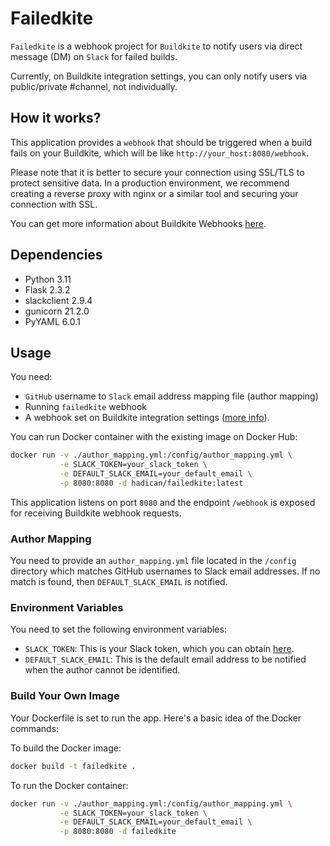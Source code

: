 # Failedkite

`Failedkite` is a webhook project for `Buildkite` to notify users via direct message (DM) on `Slack` for failed builds.

Currently, on Buildkite integration settings, you can only notify users via public/private #channel, not individually.

## How it works?

This application provides a `webhook` that should be triggered when a build fails on your Buildkite,
which will be like `http://your_host:8080/webhook`.

Please note that it is better to secure your connection using SSL/TLS to protect sensitive data. In a production
environment, we recommend creating a reverse proxy with nginx or a similar tool and securing your connection with SSL.

You can get more information about Buildkite Webhooks [here](https://buildkite.com/docs/apis/webhooks).

## Dependencies

- Python 3.11
- Flask 2.3.2
- slackclient 2.9.4
- gunicorn 21.2.0
- PyYAML 6.0.1

## Usage

You need:

- `GitHub` username to `Slack` email address mapping file (author mapping)
- Running `failedkite` webhook
- A webhook set on Buildkite integration settings ([more info](https://buildkite.com/docs/apis/webhooks)).

You can run Docker container with the existing image on Docker Hub:

```sh
docker run -v ./author_mapping.yml:/config/author_mapping.yml \
           -e SLACK_TOKEN=your_slack_token \
           -e DEFAULT_SLACK_EMAIL=your_default_email \
           -p 8080:8080 -d hadican/failedkite:latest
```

This application listens on port `8080` and the endpoint `/webhook` is exposed for receiving Buildkite webhook requests.

### Author Mapping

You need to provide an `author_mapping.yml` file located in the `/config` directory which matches GitHub usernames to
Slack email addresses. If no match is found, then `DEFAULT_SLACK_EMAIL` is notified.

### Environment Variables

You need to set the following environment variables:

- `SLACK_TOKEN`: This is your Slack token, which you can obtain [here](https://api.slack.com/authentication/basics).
- `DEFAULT_SLACK_EMAIL`: This is the default email address to be notified when the author cannot be identified.

### Build Your Own Image

Your Dockerfile is set to run the app. Here's a basic idea of the Docker commands:

To build the Docker image:

```sh
docker build -t failedkite .
```

To run the Docker container:

```sh
docker run -v ./author_mapping.yml:/config/author_mapping.yml \
           -e SLACK_TOKEN=your_slack_token \
           -e DEFAULT_SLACK_EMAIL=your_default_email \
           -p 8080:8080 -d failedkite
```